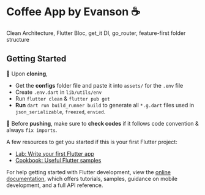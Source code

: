 # Coffee App by Evanson ☕️

Clean Architecture, Flutter Bloc, get_it DI, go_router, feature-first folder structure

## Getting Started

🤖 Upon **cloning**, 
- Get the **configs** folder file and paste it into ```assets/``` for the ```.env``` file
- Create ```.env.dart``` in ```lib/utils/env```
- Run ```flutter clean``` & ```flutter pub get```
- **Run** ```dart run build_runner build``` to generate all `*.g.dart` files used in `json_serializable`, `freezed`, `envied`.

🤖 Before **pushing**, make sure to **check codes** if it follows code convention & always `fix imports`.

A few resources to get you started if this is your first Flutter project:

- [Lab: Write your first Flutter app](https://docs.flutter.dev/get-started/codelab)
- [Cookbook: Useful Flutter samples](https://docs.flutter.dev/cookbook)

For help getting started with Flutter development, view the
[online documentation](https://docs.flutter.dev/), which offers tutorials,
samples, guidance on mobile development, and a full API reference.
